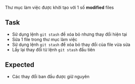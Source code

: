 Thư mục làm việc được khởi tạo với 1 số **modified** files 

## Task
- Sử dụng lệnh `git stash` đề xóa bỏ nhưng thay đổi hiện tại
- Sửa 1 file trong thư mục làm việc
- Sử dụng lệnh `git stash` để xóa bỏ thay đổi của file vừa sửa
- Lấy lại thay đổi từ lệnh `git stash` đầu tiên

## Expected 

- Các thay đổi ban đầu được giữ nguyên


